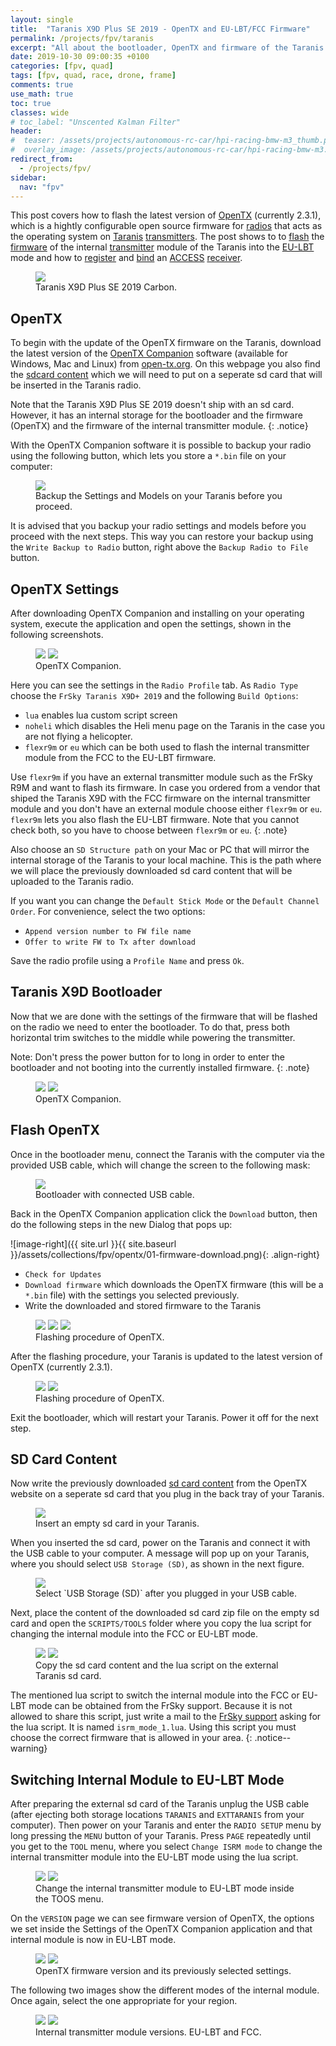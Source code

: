 ```yaml
---
layout: single
title:  "Taranis X9D Plus SE 2019 - OpenTX and EU-LBT/FCC Firmware"
permalink: /projects/fpv/taranis
excerpt: "All about the bootloader, OpenTX and firmware of the Taranis X9D Plus SE 2019."
date: 2019-10-30 09:00:35 +0100
categories: [fpv, quad]
tags: [fpv, quad, race, drone, frame]
comments: true
use_math: true
toc: true
classes: wide
# toc_label: "Unscented Kalman Filter"
header:
#  teaser: /assets/projects/autonomous-rc-car/hpi-racing-bmw-m3_thumb.png
#  overlay_image: /assets/projects/autonomous-rc-car/hpi-racing-bmw-m3.png
redirect_from:
  - /projects/fpv/
sidebar:
  nav: "fpv"
---
```


This post covers how to flash the latest version of [OpenTX](/projects/fpv/glossar/#opentx) (currently 2.3.1), which
is a hightly configurable open source firmware for [radios](/projects/fpv/glossar/#radio) that acts as the operating
system on [Taranis](/projects/fpv/glossar/#taranis) [transmitters](/projects/fpv/glossar/#transmitter).
The post shows to to [flash](/projects/fpv/glossar/#flash) the [firmware](/projects/fpv/glossar/#firmware) of the internal [transmitter](/projects/fpv/glossar/#transmitter) module of the Taranis into
the [EU-LBT](/projects/fpv/glossar/#eu-lbt) mode and how to [register](/projects/fpv/glossar/#register) and [bind](/projects/fpv/glossar/#bind) an [ACCESS](/projects/fpv/glossar/#access) [receiver](/projects/fpv/glossar/#receiver).



<figure>
    <a href="/assets/collections/fpv/taranis/taranis.jpg"><img src="/assets/collections/fpv/taranis/taranis.jpg"></a>
    <figcaption>Taranis X9D Plus SE 2019 Carbon.</figcaption>
</figure>

## OpenTX

To begin with the update of the OpenTX firmware on the Taranis, download the latest version of the 
[OpenTX Companion](/projects/fpv/glossar/#opentx-companion) software (available for Windows, Mac and Linux) from [open-tx.org](https://www.open-tx.org/2019/10/05/opentx-2.3.1). On this webpage you also find the [sdcard content](https://downloads.open-tx.org/2.3/release/sdcard/) which we will need to put on a seperate sd card that will be inserted in
the Taranis radio.

Note that the Taranis X9D Plus SE 2019 doesn't ship with an sd card. However, it has an internal storage for the bootloader
and the firmware (OpenTX) and the firmware of the internal transmitter module.
{: .notice}

With the OpenTX Companion software it is possible to backup your radio using the following button, which lets you store
a `*.bin` file on your computer:

<figure>
    <a href="/assets/collections/fpv/opentx/radio-backup.jpg"><img src="/assets/collections/fpv/opentx/radio-backup.png"></a>
    <figcaption>Backup the Settings and Models on your Taranis before you proceed.</figcaption>
</figure>

It is advised that you backup your radio settings and models before you proceed with the next steps.
This way you can restore your backup using the `Write Backup to Radio` button, right above the `Backup Radio to File` button. 

## OpenTX Settings

After downloading OpenTX Companion and installing on your operating system, execute the application and open the settings,
shown in the following screenshots. 

<figure class="half">
    <a href="/assets/collections/fpv/opentx/opentx-companion-open-settings.png"><img src="/assets/collections/fpv/opentx/opentx-companion-open-settings.png"></a>
    <a href="/assets/collections/fpv/opentx/opentx-companion-settings.png"><img src="/assets/collections/fpv/opentx/opentx-companion-settings.png"></a>
    <figcaption>OpenTX Companion.</figcaption>
</figure>

Here you can see the settings in the `Radio Profile` tab. 
As `Radio Type` choose the `FrSky Taranis X9D+ 2019` and the following `Build Options`:

- `lua` enables lua custom script screen
- `noheli` which disables the Heli menu page on the Taranis in the case you are not flying a helicopter.
- `flexr9m` or `eu` which can be both used to flash the internal transmitter module from the FCC to the EU-LBT firmware.

Use `flexr9m` if you have an external transmitter module such as the FrSky R9M and want to flash its firmware.
In case you ordered from a vendor that shiped the Taranis X9D with the FCC firmware on the internal transmitter module and you don't have an external module choose either `flexr9m` or `eu`. `flexr9m` lets you also flash the EU-LBT firmware. 
Note that you cannot check both, so you have to choose between `flexr9m` or `eu`.
{: .note}



Also choose an `SD Structure path` on your Mac or PC that will mirror the internal storage of the Taranis to your local machine. 
This is the path where we will place the previously downloaded sd card content that will be uploaded to the Taranis radio.

If you want you can change the `Default Stick Mode` or the `Default Channel Order`. For convenience, select the two options:

- `Append version number to FW file name`
- `Offer to write FW to Tx after download`

Save the radio profile using a `Profile Name` and press `Ok`.

## Taranis X9D Bootloader

Now that we are done with the settings of the firmware that will be flashed on the radio we need to enter the bootloader.
To do that, press both horizontal trim switches to the middle while powering the transmitter. 

Note: Don't press the power button for to long in order to enter the bootloader and not booting into the currently installed firmware.
{: .note}

<figure class="half">
    <a href="/assets/collections/fpv/taranis/enter-bootloader.jpg"><img src="/assets/collections/fpv/taranis/enter-bootloader.jpg"></a>
    <a href="/assets/collections/fpv/taranis/bootloader.jpg"><img src="/assets/collections/fpv/taranis/bootloader.jpg"></a>
    <figcaption>OpenTX Companion.</figcaption>
</figure>

## Flash OpenTX

Once in the bootloader menu, connect the Taranis with the computer via the provided USB cable, which will change the 
screen to the following mask:

<figure>
    <a href="/assets/collections/fpv/taranis/bootloader-usb.jpg"><img src="/assets/collections/fpv/taranis/bootloader-usb.jpg"></a>
    <figcaption>Bootloader with connected USB cable.</figcaption>
</figure>

Back in the OpenTX Companion application click the `Download` button, then do the following steps in the new Dialog that pops up:

![image-right]({{ site.url }}{{ site.baseurl }}/assets/collections/fpv/opentx/01-firmware-download.png){: .align-right}

- `Check for Updates`
- `Download firmware` which downloads the OpenTX firmware (this will be a `*.bin` file) with the settings you selected previously.
- Write the downloaded and stored firmware to the Taranis

<figure class="third">
    <a href="/assets/collections/fpv/opentx/02-firmware-download.png"><img src="/assets/collections/fpv/opentx/02-firmware-download.png"></a>
    <a href="/assets/collections/fpv/opentx/03-write-firmware.png"><img src="/assets/collections/fpv/opentx/03-write-firmware.png"></a>
    <a href="/assets/collections/fpv/opentx/04-final-write-settings.png"><img src="/assets/collections/fpv/opentx/04-final-write-settings.png"></a>
    <figcaption>Flashing procedure of OpenTX.</figcaption>
</figure>

After the flashing procedure, your Taranis is updated to the latest version of OpenTX (currently 2.3.1).

<figure class="half">
    <a href="/assets/collections/fpv/opentx/05-flashing-done.png"><img src="/assets/collections/fpv/opentx/05-flashing-done.png"></a>
  <a href="/assets/collections/fpv/taranis/updated-firmware.jpg"><img src="/assets/collections/fpv/taranis/updated-firmware.jpg"></a>
    <figcaption>Flashing procedure of OpenTX.</figcaption>
</figure>

Exit the bootloader, which will restart your Taranis. Power it off for the next step.

## SD Card Content

Now write the previously downloaded [sd card content](https://downloads.open-tx.org/2.3/release/sdcard/) from the OpenTX website on a seperate sd card that you plug in the back tray of your Taranis. 

<figure>
    <a href="/assets/collections/fpv/taranis/sdcard.jpg"><img src="/assets/collections/fpv/taranis/sdcard.jpg"></a>
    <figcaption>Insert an empty sd card in your Taranis.</figcaption>
</figure>

When you inserted the sd card, power on the Taranis and connect it with the USB cable to your computer. 
A message will pop up on your Taranis, where you should select `USB Storage (SD)`, as shown in the next figure. 

<figure>
    <a href="/assets/collections/fpv/taranis/usb-storage.jpg"><img src="/assets/collections/fpv/taranis/usb-storage.jpg"></a>
    <figcaption>Select `USB Storage (SD)` after you plugged in your USB cable.</figcaption>
</figure>

Next, place the content of the downloaded sd card zip file on the empty sd card and open the `SCRIPTS/TOOLS` folder 
where you copy the lua script for changing the internal module into the FCC or EU-LBT mode.

<figure class="half">
    <a href="/assets/collections/fpv/taranis/copy-sd-content.png"><img src="/assets/collections/fpv/taranis/copy-sd-content.png"></a>
    <a href="/assets/collections/fpv/taranis/copy-lua-script.png"><img src="/assets/collections/fpv/taranis/copy-lua-script.png"></a>
    <figcaption>Copy the sd card content and the lua script on the external Taranis sd card.</figcaption>
</figure>

The mentioned lua script to switch the internal module into the FCC or EU-LBT mode can be obtained from the FrSky support.
Because it is not allowed to share this script, just write a mail to the [FrSky support](mailto:frsky@frsky-rc.com) asking for the lua script. It is named `isrm_mode_1.lua`. Using this script you must choose the correct firmware that is allowed in your area.
{: .notice--warning}

## Switching Internal Module to EU-LBT Mode

After preparing the external sd card of the Taranis unplug the USB cable (after ejecting both storage locations `TARANIS` and `EXTTARANIS` from your computer). Then power on your Taranis and enter the `RADIO SETUP` menu by long pressing the 
`MENU` button of your Taranis. Press `PAGE` repeatedly until you get to the `TOOL` menu, where you select `Change ISRM mode`
to change the internal transmitter module into the EU-LBT mode using the lua script.


<figure class="half">
    <a href="/assets/collections/fpv/taranis/change-isrm-mode.jpg"><img src="/assets/collections/fpv/taranis/change-isrm-mode.jpg"></a>
    <a href="/assets/collections/fpv/taranis/eu-lbt-mode.jpg"><img src="/assets/collections/fpv/taranis/eu-lbt-mode.jpg"></a>
    <figcaption>Change the internal transmitter module to EU-LBT mode inside the TOOS menu.</figcaption>
</figure>

On the `VERSION` page we can see firmware version of OpenTX, the options we set inside the Settings of the OpenTX Companion application and that internal module is now in EU-LBT mode.

<figure class="half">
    <a href="/assets/collections/fpv/taranis/version.jpg"><img src="/assets/collections/fpv/taranis/version.jpg"></a>
    <a href="/assets/collections/fpv/taranis/firmware-settings.jpg"><img src="/assets/collections/fpv/taranis/firmware-settings.jpg"></a>
    <figcaption>OpenTX firmware version and its previously selected settings.</figcaption>
</figure>

The following two images show the different modes of the internal module. Once again, select the one appropriate for your region.


<figure class="half">
    <a href="/assets/collections/fpv/taranis/module-version-eu-lbt.jpg"><img src="/assets/collections/fpv/taranis/module-version-eu-lbt.jpg"></a>
    <a href="/assets/collections/fpv/taranis/module-version-fcc.jpg"><img src="/assets/collections/fpv/taranis/module-version-fcc.jpg"></a>
    <figcaption>Internal transmitter module versions. EU-LBT and FCC.</figcaption>
</figure>







